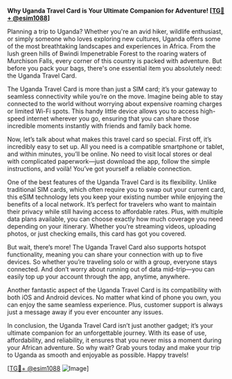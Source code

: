 **Why Uganda Travel Card is Your Ultimate Companion for Adventure! [[TG💪+ @esim1088](https://t.me/s/esim1088)]**

Planning a trip to Uganda? Whether you're an avid hiker, wildlife enthusiast, or simply someone who loves exploring new cultures, Uganda offers some of the most breathtaking landscapes and experiences in Africa. From the lush green hills of Bwindi Impenetrable Forest to the roaring waters of Murchison Falls, every corner of this country is packed with adventure. But before you pack your bags, there's one essential item you absolutely need: the Uganda Travel Card.

The Uganda Travel Card is more than just a SIM card; it’s your gateway to seamless connectivity while you’re on the move. Imagine being able to stay connected to the world without worrying about expensive roaming charges or limited Wi-Fi spots. This handy little device allows you to access high-speed internet wherever you go, ensuring that you can share those incredible moments instantly with friends and family back home. 

Now, let’s talk about what makes this travel card so special. First off, it’s incredibly easy to set up. All you need is a compatible smartphone or tablet, and within minutes, you’ll be online. No need to visit local stores or deal with complicated paperwork—just download the app, follow the simple instructions, and voilà! You’ve got yourself a reliable connection. 

One of the best features of the Uganda Travel Card is its flexibility. Unlike traditional SIM cards, which often require you to swap out your current card, this eSIM technology lets you keep your existing number while enjoying the benefits of a local network. It’s perfect for travelers who want to maintain their privacy while still having access to affordable rates. Plus, with multiple data plans available, you can choose exactly how much coverage you need depending on your itinerary. Whether you’re streaming videos, uploading photos, or just checking emails, this card has got you covered.

But wait, there’s more! The Uganda Travel Card also supports hotspot functionality, meaning you can share your connection with up to five devices. So whether you’re traveling solo or with a group, everyone stays connected. And don’t worry about running out of data mid-trip—you can easily top up your account through the app, anytime, anywhere.

Another fantastic aspect of the Uganda Travel Card is its compatibility with both iOS and Android devices. No matter what kind of phone you own, you can enjoy the same seamless experience. Plus, customer support is always just a message away if you ever encounter any issues.

In conclusion, the Uganda Travel Card isn’t just another gadget; it’s your ultimate companion for an unforgettable journey. With its ease of use, affordability, and reliability, it ensures that you never miss a moment during your African adventure. So why wait? Grab yours today and make your trip to Uganda as smooth and enjoyable as possible. Happy travels! 

[[TG💪+ @esim1088](https://t.me/s/esim1088) ![Image](https://i.postimg.cc/Y0z9fWf4/image.png)]